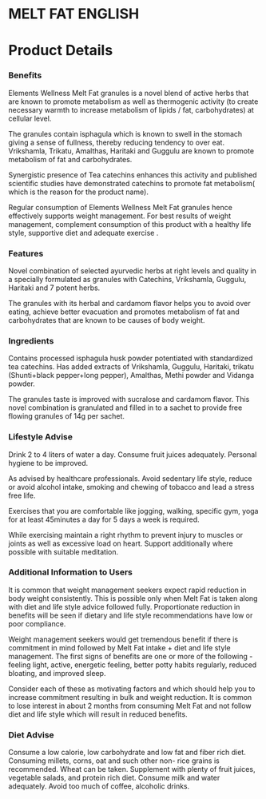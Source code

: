 # MELT FAT ENGLISH

# Product Details

### Benefits

Elements Wellness Melt Fat granules is a novel blend of active herbs that are known to promote metabolism as well as thermogenic activity (to create necessary warmth to increase metabolism of lipids / fat, carbohydrates) at cellular level.

The granules contain isphagula which is known to swell in the stomach giving a sense of fullness, thereby reducing tendency to over eat. Vrikshamla, Trikatu, Amalthas, Haritaki and Guggulu are known to promote metabolism of fat and carbohydrates.

Synergistic presence of Tea catechins enhances this activity and published scientific studies have demonstrated catechins to promote fat metabolism( which is the reason for the product name).

Regular consumption of Elements Wellness Melt Fat granules hence effectively supports weight management. For best results of weight management, complement consumption of this product with a healthy life style, supportive diet and adequate exercise .

### Features

Novel combination of selected ayurvedic herbs at right levels and quality in a specially formulated as granules with Catechins, Vrikshamla, Guggulu, Haritaki and 7 potent herbs.

The granules with its herbal and cardamom flavor helps you to avoid over eating, achieve better evacuation and promotes metabolism of fat and carbohydrates that are known to be causes of body weight.

### Ingredients

Contains processed isphagula husk powder potentiated with standardized tea catechins. Has added extracts of Vrikshamla, Guggulu, Haritaki, trikatu (Shunti+black pepper+long pepper), Amalthas, Methi powder and Vidanga powder.

The granules taste is improved with sucralose and cardamom flavor. This novel combination is granulated and filled in to a sachet to provide free flowing granules of 14g per sachet.

### Lifestyle Advise

Drink 2 to 4 liters of water a day. Consume fruit juices adequately. Personal hygiene to be improved.

As advised by healthcare professionals. Avoid sedentary life style, reduce or avoid alcohol intake, smoking and chewing of tobacco and lead a stress free life.

Exercises that you are comfortable like jogging, walking, specific gym, yoga for at least 45minutes a day for 5 days a week is required.

While exercising maintain a right rhythm to prevent injury to muscles or joints as well as excessive load on heart. Support additionally where possible with suitable meditation.

### Additional Information to Users

It is common that weight management seekers expect rapid reduction in body weight consistently. This is possible only when Melt Fat is taken along with diet and life style advice followed fully. Proportionate reduction in benefits will be seen if dietary and life style recommendations have low or poor compliance.

Weight management seekers would get tremendous benefit if there is commitment in mind followed by Melt Fat intake + diet and life style management. The first signs of benefits are one or more of the following - feeling light, active, energetic feeling, better potty habits regularly, reduced bloating, and improved sleep.

Consider each of these as motivating factors and which should help you to increase commitment resulting in bulk and weight reduction. It is common to lose interest in about 2 months from consuming Melt Fat and not follow diet and life style which will result in reduced benefits.

### Diet Advise

Consume a low calorie, low carbohydrate and low fat and fiber rich diet. Consuming millets, corns, oat and such other non- rice grains is recommended. Wheat can be taken. Supplement with plenty of fruit juices, vegetable salads, and protein rich diet. Consume milk and water adequately. Avoid too much of coffee, alcoholic drinks.